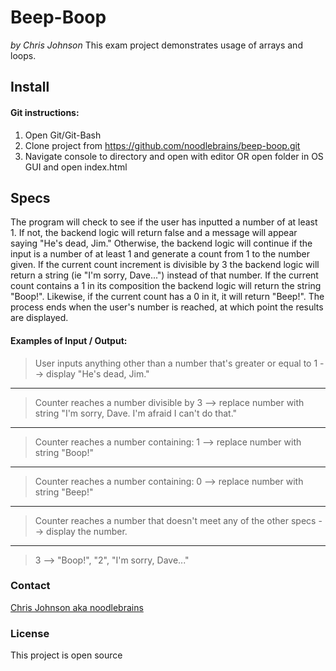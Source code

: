 # Beep-Boop
_by Chris Johnson_
This exam project demonstrates usage of arrays and loops.
## Install
#### Git instructions:
1. Open Git/Git-Bash
2. Clone project from https://github.com/noodlebrains/beep-boop.git
3. Navigate console to directory and open with editor OR open folder in OS GUI and open index.html
## Specs
The program will check to see if the user has inputted a number of at least 1. If not, the backend logic will return false and a message will appear saying "He's dead, Jim." Otherwise, the backend logic will continue if the input is a number of at least 1 and generate a count from 1 to the number given. If the current count increment is divisible by 3 the backend logic will return a string (ie "I'm sorry, Dave...") instead of that number. If the current count contains a 1 in its composition the backend logic will return the string "Boop!". Likewise, if the current count has a 0 in it, it will return "Beep!". The process ends when the user's number is reached, at which point the results are displayed.
#### Examples of Input / Output:
> User inputs anything other than a number that's greater or equal to 1 --> display "He's dead, Jim."
---
> Counter reaches a number divisible by 3  --> replace number with string "I'm sorry, Dave. I'm afraid I can't do that."
---
> Counter reaches a number containing: 1 --> replace number with string "Boop!"
---
> Counter reaches a number containing: 0 --> replace number with string "Beep!"
---
> Counter reaches a number that doesn't meet any of the other specs --> display the number.
---
> 3 --> "Boop!", "2", "I'm sorry, Dave..."
### Contact
[Chris Johnson aka noodlebrains](https://github.com/noodlebrains)
### License
This project is open source

